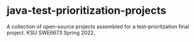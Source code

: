 # java-test-prioritization-projects
 A collection of open-source projects assembled for a test-prioritzation final project. KSU SWE6673 Spring 2022.
